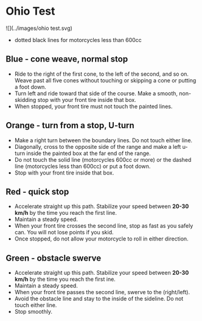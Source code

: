 # Ohio Test

![](../images/ohio test.svg)

- dotted black lines for motorcycles less than 600cc

## Blue - cone weave, normal stop

- Ride to the right of the first cone, to the left of the second, and so on. Weave past all five cones without touching or skipping a cone or putting a foot down.
- Turn left and ride toward that side of the course. Make a smooth, non-skidding stop with your front tire inside that box.
- When stopped, your front tire must not touch the painted lines.


## Orange - turn from a stop, U-turn

- Make a right turn between the boundary lines. Do not touch either line.
- Diagonally, cross to the opposite side of the range and make a left u-turn inside the painted box at the far end of the
range.
- Do not touch the solid line (motorcycles 600cc or more) or the dashed line (motorcycles less than 600cc) or put a foot down.
- Stop with your front tire inside that box.


## Red - quick stop

- Accelerate straight up this path. Stabilize your speed between **20-30 km/h** by the time you reach the first line.
- Maintain a steady speed.
- When your front tire crosses the second line, stop as fast as you safely can. You will not lose points if you skid.
- Once stopped, do not allow your motorcycle to roll in either direction.


## Green - obstacle swerve

- Accelerate straight up this path. Stabilize your speed between **20-30 km/h** by the time you reach the first ine.
- Maintain a steady speed.
- When your front tire passes the second line, swerve to the (right/left).
- Avoid the obstacle line and stay to the inside of the sideline. Do not touch either line.
- Stop smoothly.
